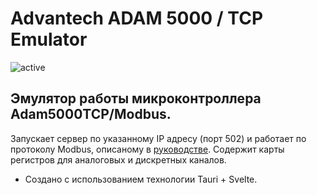 # Advantech ADAM 5000 / TCP Emulator

![active](https://github.com/AesmaDiv/tauri.svelte.advantech_adam5k_emulator/assets/34000496/749dda34-5616-4d79-bfad-5826a8bb5979)

## Эмулятор работы микроконтроллера Adam5000TCP/Modbus.
Запускает сервер по указанному IP адресу (порт 502) и работает по протоколу Modbus, описаному в <a href="http://advdownload.advantech.com/productfile/Downloadfile5/1-1F5XXC2/ADAM-5000TCPm.pdf">руководстве</a>.
Содержит карты регистров для аналоговых и дискретных каналов.

* Создано с использованием технологии Tauri + Svelte.
